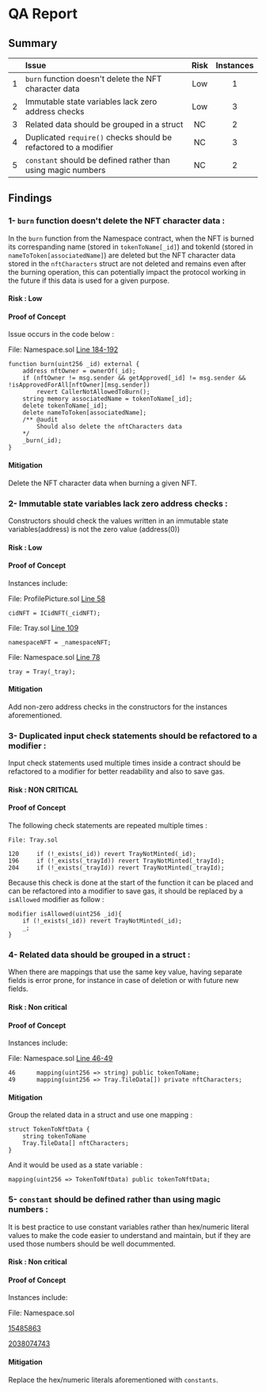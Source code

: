 # QA Report

## Summary

|               | Issue         | Risk     | Instances     |
| :-------------: |:-------------|:-------------:|:-------------:|
| 1 | `burn` function doesn't delete the NFT character data | Low | 1 |
| 2 | Immutable state variables lack zero address checks | Low | 3 |
| 3 | Related data should be grouped in a struct | NC | 2 |
| 4 | Duplicated `require()` checks should be refactored to a modifier  | NC | 3 |
| 5 | `constant` should be defined rather than using magic numbers  | NC | 2 |

## Findings

### 1- `burn` function doesn't delete the NFT character data :

In the `burn` function from the Namespace contract, when the NFT is burned its correspanding name (stored in `tokenToName[_id]`) and tokenId (stored in `nameToToken[associatedName]`) are deleted but the NFT character data stored in the `nftCharacters` struct are not deleted and remains even after the burning operation, this can potentially impact the protocol working in the future if this data is used for a given purpose.

#### Risk : Low

#### Proof of Concept

Issue occurs in the code below :

File: Namespace.sol [Line 184-192](https://github.com/code-423n4/2023-03-canto-identity/blob/main/canto-namespace-protocol/src/Namespace.sol#L184-L192)
```
function burn(uint256 _id) external {
    address nftOwner = ownerOf(_id);
    if (nftOwner != msg.sender && getApproved[_id] != msg.sender && !isApprovedForAll[nftOwner][msg.sender])
        revert CallerNotAllowedToBurn();
    string memory associatedName = tokenToName[_id];
    delete tokenToName[_id];
    delete nameToToken[associatedName];
    /** @audit
        Should also delete the nftCharacters data
    */
    _burn(_id);
}
```

#### Mitigation
Delete the NFT character data when burning a given NFT.


### 2- Immutable state variables lack zero address checks  :

Constructors should check the values written in an immutable state variables(address) is not the zero value (address(0))

#### Risk : Low

#### Proof of Concept
Instances include:

File: ProfilePicture.sol [Line 58](https://github.com/code-423n4/2023-03-canto-identity/blob/main/canto-pfp-protocol/src/ProfilePicture.sol#L58)
```
cidNFT = ICidNFT(_cidNFT);
```

File: Tray.sol [Line 109](https://github.com/code-423n4/2023-03-canto-identity/blob/main/canto-namespace-protocol/src/Tray.sol#L109)
```
namespaceNFT = _namespaceNFT;
```

File: Namespace.sol [Line 78](https://github.com/code-423n4/2023-03-canto-identity/blob/main/canto-namespace-protocol/src/Namespace.sol#L78)
```
tray = Tray(_tray);
```

#### Mitigation
Add non-zero address checks in the constructors for the instances aforementioned.


### 3- Duplicated input check statements should be refactored to a modifier :

Input check statements used multiple times inside a contract should be refactored to a modifier for better readability and also to save gas.

#### Risk : NON CRITICAL

#### Proof of Concept

The following check statements are repeated multiple times :

```
File: Tray.sol

120     if (!_exists(_id)) revert TrayNotMinted(_id);
196     if (!_exists(_trayId)) revert TrayNotMinted(_trayId);
204     if (!_exists(_trayId)) revert TrayNotMinted(_trayId);
```

Because this check is done at the start of the function it can be placed and can be refactored into a modifier to save gas, it should be replaced by a `isAllowed` modifier as follow :

```
modifier isAllowed(uint256 _id){
    if (!_exists(_id)) revert TrayNotMinted(_id);
    _;
}
```


### 4- Related data should be grouped in a struct :

When there are mappings that use the same key value, having separate fields is error prone, for instance in case of deletion or with future new fields.

#### Risk : Non critical

#### Proof of Concept

Instances include:

File: Namespace.sol [Line 46-49](https://github.com/code-423n4/2023-03-canto-identity/blob/main/canto-namespace-protocol/src/Namespace.sol#L46-L49)

```
46      mapping(uint256 => string) public tokenToName;
49      mapping(uint256 => Tray.TileData[]) private nftCharacters;
```

#### Mitigation

Group the related data in a struct and use one mapping :

```
struct TokenToNftData {
    string tokenToName
    Tray.TileData[] nftCharacters;
}
```

And it would be used as a state variable :

```
mapping(uint256 => TokenToNftData) public tokenToNftData;
```


### 5- `constant` should be defined rather than using magic numbers :

It is best practice to use constant variables rather than hex/numeric literal values to make the code easier to understand and maintain, but if they are used those numbers should be well docummented. 

#### Risk : Non critical

#### Proof of Concept

Instances include:

File: Namespace.sol 

[15485863](https://github.com/code-423n4/2023-03-canto-identity/blob/main/canto-namespace-protocol/src/Utils.sol#L258)

[2038074743](https://github.com/code-423n4/2023-03-canto-identity/blob/main/canto-namespace-protocol/src/Utils.sol#L259)

#### Mitigation
Replace the hex/numeric literals aforementioned with `constants`.
